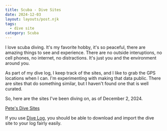 ```yaml
---
title: Scuba - Dive Sites
date: 2024-12-03
layout: layouts/post.njk
tags:
  - dive site
category: Scuba
---
```


I love scuba diving. It's my favorite hobby, it's so peaceful, there
are amazing things to see and experience. There are no outside interuptions,
no cell phones, no internet, no distractions. It's just you and the environment
around you.

<!--more-->

As part of my dive log, I keep track of the sites, and I like to grab the GPS
locations when I can. I'm experimenting with making that data public. There
are sites that do something similar, but I haven't found one that is well
curated.

So, here are the sites I've been diving on, as of December 2, 2024.

[Pete's Dive Sites](/scuba/sites/)

If you use [Dive Log](https://www.moremobilesoftware.com/DiveLog/), you should
be able to download and import the dive site to your log fairly easily.
